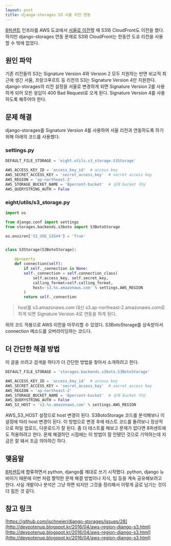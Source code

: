 ```yaml
---
layout: post
title: django-storages S3 서울 리전 연동
---
```


[8퍼센트](https://8percent.kr/?utm_source=github_page&utm_medium=blog&utm_campaign=06_004) 인프라를 AWS 도쿄에서 [서울로 이전](/2016/06/06/aws-seoul.html)할 때 S3와 CloudFront도 이전을 했다.
하지만 django-storages 연동 문제로 S3와 CloudFront는 한동안 도쿄 리전을 사용할 수 밖에 없었다.

## 원인 파악

기존 리전들의 S3는 Signature Version 4와 Version 2 모두 지원하는 반면 비교적 최근에 생긴 서울, 프랑크푸르트 등 리전의 S3는 Signature Version 4만 지원한다.
django-storages의 리전 설정을 서울로 변경하게 되면 Signature Version 2를 사용하게 되어 모든 응답이 400 Bad Request로 오게 된다.
Signature Version 4를 사용하도록 해주어야 한다.

## 문제 해결

django-storages를 Signature Version 4를 사용하여 서울 리전과 연동하도록 하기 위해 아래의 코드를 사용했다.

### settings.py

```python
DEFAULT_FILE_STORAGE = 'eight.utils.s3_storage.S3Storage'

AWS_ACCESS_KEY_ID = 'access_key_id'  # access key
AWS_SECRET_ACCESS_KEY = 'secret_access_key'  # secret access key
AWS_REGION = 'ap-northeast-2'
AWS_STORAGE_BUCKET_NAME = '8percent-bucket'  # 실제 bucket 아님
AWS_QUERYSTRING_AUTH = False
```

### eight/utils/s3_storage.py

```python
import os

from django.conf import settings
from storages.backends.s3boto import S3BotoStorage

os.environ['S3_USE_SIGV4'] = 'True'


class S3Storage(S3BotoStorage):

    @property
    def connection(self):
        if self._connection is None:
        self._connection = self.connection_class(
            self.access_key, self.secret_key,
            calling_format=self.calling_format,
            host='s3.%s.amazonaws.com' % settings.AWS_REGION
        )
        return self._connection
```
> host를 s3.amazonaws.com 대신 s3.ap-northeast-2.amazonaws.com로 하게 되면 Signature Version 4로 연동을 하게 된다.

위의 코드 적용으로 AWS 이전을 마무리할 수 있었다.
S3BotoStorage를 상속받아서 connection 메소드를 오버라이딩하는 코드다.

## 더 간단한 해결 방법

이 글을 쓰려고 검색을 하다가 더 간단한 방법을 찾아서 소개하려고 한다.

```python
DEFAULT_FILE_STORAGE = 'storages.backends.s3boto.S3BotoStorage'

AWS_ACCESS_KEY_ID = 'access_key_id'  # access key
AWS_SECRET_ACCESS_KEY = 'secret_access_key'  # secret access key
AWS_REGION = 'ap-northeast-2'
AWS_STORAGE_BUCKET_NAME = '8percent-bucket'  # 실제 bucket 아님
AWS_QUERYSTRING_AUTH = False
AWS_S3_HOST = 's3.%s.amazonaws.com' % settings.AWS_REGION
```

AWS_S3_HOST 설정으로 host 변경이 된다. S3BotoStorage 코드를 분석해보니 이 설정에 따라 host 변경이 된다.
이 방법으로 변경 후에 테스트 코드를 돌려보니 정상적으로 파일 업로드, 다운로드가 잘 된다.
좀 더 테스트를 해보고 문제가 없다면 8퍼센트에도 적용하려고 한다.
문제 해결하던 시점에는 이 방법이 잘 안됐던 것으로 기억하는데 지금은 잘 돼서 조금 의아하긴 하다.

## 맺음말

[8퍼센트](https://8percent.kr/?utm_source=github_page&utm_medium=blog&utm_campaign=06_004)에 합류하면서 python, django를 제대로 쓰기 시작했다.
python, django 뉴비이기 때문에 이번 처럼 짤막한 문제 해결 방법이나 지식, 팁 등을 계속 공유해보려고 한다.
사실 개발이나 분석은 그냥 하면 되지만 그것을 정리해서 이렇게 글로 남기는 것이 더 힘든 것 같다.

## 참고 링크

[https://github.com/jschneier/django-storages/issues/28](http://devpotenup.blogspot.kr/2016/04/aws-region-django-s3.html)
[http://devpotenup.blogspot.kr/2016/04/aws-region-django-s3.html](http://devpotenup.blogspot.kr/2016/04/aws-region-django-s3.html)
